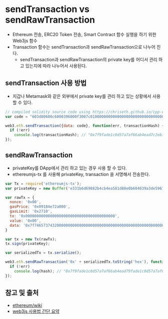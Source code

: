 # sendTransaction vs sendRawTransaction
* Ethereum 전송, ERC20 Token 전송, Smart Contract 함수 실행을 하기 위한 Web3js 함수
* Transaction 함수는 sendTransaction과 sendRawTransaction으로 나누어 진다. 
  * sendTransaction과 sendRawTransaction의 private key를 어디서 관리 하고 있는지에 따라 나누어서 사용된다. 

## sendTransaction 사용 방법
* 지갑나 Metamask와 같은 외부에서 private key를 관리 하고 있는 상황에서 사용 할 수 있다. 
```js
// compiled solidity source code using https://chriseth.github.io/cpp-ethereum/
var code = "603d80600c6000396000f3007c01000000000000000000000000000000000000000000000000000000006000350463c6888fa18114602d57005b6007600435028060005260206000f3";

web3.eth.sendTransaction({data: code}, function(err, transactionHash) {
  if (!err)
    console.log(transactionHash); // "0x7f9fade1c0d57a7af66ab4ead7c2eb7b11a91385"
});
```

## sendRawTransaction
* privateKey를 DApp에서 관리 하고 있는 경우 사용 할 수 있다.
* ethereumjs-tx 를 사용해 privateKey, transaction 을 서명해서 전송한다.
```js
var Tx = require('ethereumjs-tx');
var privateKey = new Buffer('e331b6d69882b4cb4ea581d88e0b604039a3de5967688d3dcffdd2270c0fd109', 'hex')

var rawTx = {
  nonce: '0x00',
  gasPrice: '0x09184e72a000', 
  gasLimit: '0x2710',
  to: '0x0000000000000000000000000000000000000000', 
  value: '0x00', 
  data: '0x7f7465737432000000000000000000000000000000000000000000000000000000600057'
}

var tx = new Tx(rawTx);
tx.sign(privateKey);

var serializedTx = tx.serialize();

web3.eth.sendRawTransaction('0x' + serializedTx.toString('hex'), function(err, hash) {
  if (!err)
    console.log(hash); // "0x7f9fade1c0d57a7af66ab4ead79fade1c0d57a7af66ab4ead7c2c2eb7b11a91385"
});
```

## 참고 및 출처 
* [ethereum/wiki](https://github.com/ethereum/wiki/wiki/JavaScript-API#web3ethsendtransaction)
* [web3js 사용법 간단 요약](http://muyu.tistory.com/entry/Ethereum-web3js-%EC%82%AC%EC%9A%A9%EB%B2%95-%EA%B0%84%EB%8B%A8-%EC%9A%94%EC%95%BD)